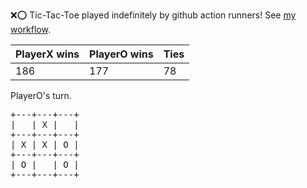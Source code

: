 :x::o: Tic-Tac-Toe played indefinitely by github action runners! See [my workflow](.github/workflows/play.yaml).

|PlayerX wins|PlayerO wins|Ties|
|-|-|-|
|186|177|78|

PlayerO's turn.

<pre>
+---+---+---+
|   | X |   |
+---+---+---+
| X | X | O |
+---+---+---+
| O |   | O |
+---+---+---+
</pre>